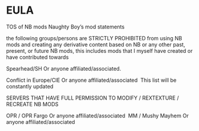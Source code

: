 # EULA
TOS of NB mods
Naughty Boy’s mod statements 

the following groups/persons are STRICTLY PROHIBITED from using NB mods and creating any derivative content based on NB or any other past, present, or future NB mods, this includes mods that I myself have created or have contributed towards

Spearhead/SH
Or anyone affiliated/associated.

Conflict in Europe/CIE
Or anyone affiliated/associated 
This list will be constantly updated


SERVERS THAT HAVE FULL PERMISSION TO MODIFY / REXTEXTURE / RECREATE NB MODS


OPR / OPR Fargo
Or anyone affiliated/associated 
MM / Mushy Mayhem
Or anyone affiliated/associated
